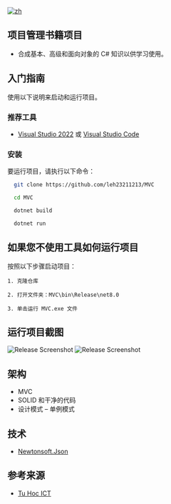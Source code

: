 [![zh](https://img.shields.io/badge/lang-zh-red.svg)](http://www.gnu.org/licenses/agpl-3.0)

## 项目管理书籍项目

- 合成基本、高级和面向对象的 C# 知识以供学习使用。

## 入门指南

使用以下说明来启动和运行项目。

### 推荐工具

- [Visual Studio 2022](https://visualstudio.microsoft.com/downloads/) 或 [Visual Studio Code](https://code.visualstudio.com/?wt.mc_id=vscom_downloads)

### 安装

要运行项目，请执行以下命令：

```bash
  git clone https://github.com/leh23211213/MVC
```

```bash
  cd MVC
```

```bash
  dotnet build
```

```bash
  dotnet run
```

## 如果您不使用工具如何运行项目

按照以下步骤启动项目：

    1. 克隆仓库

    2. 打开文件夹：MVC\bin\Release\net8.0

    3. 单击运行 MVC.exe 文件

## 运行项目截图

![Release Screenshot](https://i.imgur.com/tznDm67.png)
![Release Screenshot](https://i.imgur.com/ex14vya.png)

## 架构

- MVC
- SOLID 和干净的代码
- 设计模式 – 单例模式

## 技术

- [Newtonsoft.Json](https://www.nuget.org/packages/Newtonsoft.Json/)

## 参考来源

- [Tu Hoc ICT](https://tuhocict.com/phan-tich-bai-toan/)

